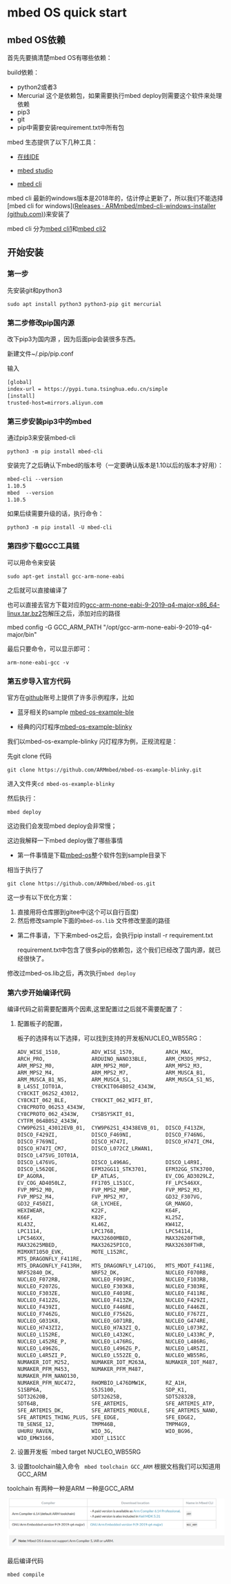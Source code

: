 # mbed OS  quick start

## mbed OS依赖

首先先要搞清楚mbed OS有哪些依赖：

build依赖：

- python2或者3
- Mercurial 这个是依赖包，如果需要执行mbed deploy则需要这个软件来处理依赖
- pip3
- git
- pip中需要安装requirement.txt中所有包

mbed 生态提供了以下几种工具：

- [在线IDE](https://ide.mbed.com/compiler/)

- [mbed studio](https://os.mbed.com/studio/)
- [mbed cli](https://os.mbed.com/docs/mbed-os/v6.5/build-tools/install-and-set-up.html)

mbed cli 最新的windows版本是2018年的，估计停止更新了，所以我们不能选择[mbed cli for windows]([Releases · ARMmbed/mbed-cli-windows-installer (github.com)](https://github.com/ARMmbed/mbed-cli-windows-installer/releases))来安装了

mbed cli 分为[mbed cli1](https://os.mbed.com/docs/mbed-os/v6.5/build-tools/mbed-cli-1.html)和[mbed cli2](https://os.mbed.com/docs/mbed-os/v6.5/build-tools/mbed-cli-2.html)

## 开始安装

### 第一步

先安装git和python3

```
sudo apt install python3 python3-pip git mercurial
```



### 第二步修改pip国内源

改下pip3为国内源 ，因为后面pip会装很多东西。

新建文件~/.pip/pip.conf

输入

```
[global]
index-url = https://pypi.tuna.tsinghua.edu.cn/simple
[install]
trusted-host=mirrors.aliyun.com
```



### 第三步安装pip3中的mbed

通过pip3来安装mbed-cli

```
python3 -m pip install mbed-cli
```

安装完了之后确认下mbed的版本号（一定要确认版本是1.10以后的版本才好用）：

```
mbed-cli --version
1.10.5
mbed  --version
1.10.5
```

如果后续需要升级的话，执行命令：

```
python3 -m pip install -U mbed-cli
```

### 第四步下载GCC工具链

可以用命令来安装

```
sudo apt-get install gcc-arm-none-eabi
```

之后就可以直接编译了

也可以直接去官方下载对应的[gcc-arm-none-eabi-9-2019-q4-major-x86_64-linux.tar.bz2](https://developer.arm.com/-/media/Files/downloads/gnu-rm/9-2019q4/gcc-arm-none-eabi-9-2019-q4-major-x86_64-linux.tar.bz2?revision=108bd959-44bd-4619-9c19-26187abf5225&la=en&hash=E788CE92E5DFD64B2A8C246BBA91A249CB8E2D2D)包解压之后，添加对应的路径

mbed config -G GCC_ARM_PATH "/opt/gcc-arm-none-eabi-9-2019-q4-major/bin"

最后只要命令，可以显示即可：

```
arm-none-eabi-gcc -v
```



### 第五步导入官方代码

官方在[github](https://github.com/ARMmbed)账号上提供了许多示例程序，比如

- 蓝牙相关的sample [mbed-os-example-ble](https://github.com/ARMmbed/mbed-os-example-ble)

- 经典的闪灯程序[mbed-os-example-blinky](https://github.com/ARMmbed/mbed-os-example-blinky)



我们以mbed-os-example-blinky 闪灯程序为例，正规流程是：

先git clone 代码

```
git clone https://github.com/ARMmbed/mbed-os-example-blinky.git
```

进入文件夹`cd mbed-os-example-blinky`

然后执行：

```
mbed deploy
```

这边我们会发现mbed deploy会非常慢；

这边我解释一下mbed deploy做了哪些事情

- 第一件事情是下载[mbed-os](https://github.com/ARMmbed/mbed-os)整个软件包到sample目录下

相当于执行了

```
git clone https://github.com/ARMmbed/mbed-os.git
```

这一步有以下优化方案：

1. 直接用将仓库挪到gitee中(这个可以自行百度)
2. 然后修改sample下面的`mbed-os.lib`  文件修改里面的路径

- 第二件事请，下下来mbed-os之后，会执行pip install -r requirement.txt

  requirement.txt中包含了很多pip的依赖包，这个我们已经改了国内源，就已经很快了。



修改过mbed-os.lib之后，再次执行`mbed deploy`



### 第六步开始编译代码

编译代码之前需要配置两个因素,这里配置过之后就不需要配置了：

1. 配置板子的配置，

   板子的选择有以下选择，可以找到支持的开发板NUCLEO_WB55RG：

   ```
   ADV_WISE_1510,          ADV_WISE_1570,          ARCH_MAX,
   ARCH_PRO,               ARDUINO_NANO33BLE,      ARM_CM3DS_MPS2,
   ARM_MPS2_M0,            ARM_MPS2_M0P,           ARM_MPS2_M3,
   ARM_MPS2_M4,            ARM_MPS2_M7,            ARM_MUSCA_B1,
   ARM_MUSCA_B1_NS,        ARM_MUSCA_S1,           ARM_MUSCA_S1_NS,
   B_L4S5I_IOT01A,         CY8CKIT064B0S2_4343W,   CY8CKIT_062S2_43012,
   CY8CKIT_062_BLE,        CY8CKIT_062_WIFI_BT,    CY8CPROTO_062S3_4343W,
   CY8CPROTO_062_4343W,    CYSBSYSKIT_01,          CYTFM_064B0S2_4343W,
   CYW9P62S1_43012EVB_01,  CYW9P62S1_43438EVB_01,  DISCO_F413ZH,
   DISCO_F429ZI,           DISCO_F469NI,           DISCO_F746NG,
   DISCO_F769NI,           DISCO_H747I,            DISCO_H747I_CM4,
   DISCO_H747I_CM7,        DISCO_L072CZ_LRWAN1,    DISCO_L475VG_IOT01A,
   DISCO_L476VG,           DISCO_L496AG,           DISCO_L4R9I,
   DISCO_L562QE,           EFM32GG11_STK3701,      EFM32GG_STK3700,
   EP_AGORA,               EP_ATLAS,               EV_COG_AD3029LZ,
   EV_COG_AD4050LZ,        FF1705_L151CC,          FF_LPC546XX,
   FVP_MPS2_M0,            FVP_MPS2_M0P,           FVP_MPS2_M3,
   FVP_MPS2_M4,            FVP_MPS2_M7,            GD32_F307VG,
   GD32_F450ZI,            GR_LYCHEE,              GR_MANGO,
   HEXIWEAR,               K22F,                   K64F,
   K66F,                   K82F,                   KL25Z,
   KL43Z,                  KL46Z,                  KW41Z,
   LPC1114,                LPC1768,                LPC54114,
   LPC546XX,               MAX32600MBED,           MAX32620FTHR,
   MAX32625MBED,           MAX32625PICO,           MAX32630FTHR,
   MIMXRT1050_EVK,         MOTE_L152RC,            MTS_DRAGONFLY_F411RE,
   MTS_DRAGONFLY_F413RH,   MTS_DRAGONFLY_L471QG,   MTS_MDOT_F411RE,
   NRF52840_DK,            NRF52_DK,               NUCLEO_F070RB,
   NUCLEO_F072RB,          NUCLEO_F091RC,          NUCLEO_F103RB,
   NUCLEO_F207ZG,          NUCLEO_F303K8,          NUCLEO_F303RE,
   NUCLEO_F303ZE,          NUCLEO_F401RE,          NUCLEO_F411RE,
   NUCLEO_F412ZG,          NUCLEO_F413ZH,          NUCLEO_F429ZI,
   NUCLEO_F439ZI,          NUCLEO_F446RE,          NUCLEO_F446ZE,
   NUCLEO_F746ZG,          NUCLEO_F756ZG,          NUCLEO_F767ZI,
   NUCLEO_G031K8,          NUCLEO_G071RB,          NUCLEO_G474RE,
   NUCLEO_H743ZI2,         NUCLEO_H7A3ZI_Q,        NUCLEO_L073RZ,
   NUCLEO_L152RE,          NUCLEO_L432KC,          NUCLEO_L433RC_P,
   NUCLEO_L452RE_P,        NUCLEO_L476RG,          NUCLEO_L486RG,
   NUCLEO_L496ZG,          NUCLEO_L496ZG_P,        NUCLEO_L4R5ZI,
   NUCLEO_L4R5ZI_P,        NUCLEO_L552ZE_Q,        NUCLEO_WB55RG,
   NUMAKER_IOT_M252,       NUMAKER_IOT_M263A,      NUMAKER_IOT_M487,
   NUMAKER_PFM_M453,       NUMAKER_PFM_M487,       NUMAKER_PFM_NANO130,
   NUMAKER_PFM_NUC472,     RHOMBIO_L476DMW1K,      RZ_A1H,
   S1SBP6A,                S5JS100,                SDP_K1,
   SDT32620B,              SDT32625B,              SDT52832B,
   SDT64B,                 SFE_ARTEMIS,            SFE_ARTEMIS_ATP,
   SFE_ARTEMIS_DK,         SFE_ARTEMIS_MODULE,     SFE_ARTEMIS_NANO,
   SFE_ARTEMIS_THING_PLUS, SFE_EDGE,               SFE_EDGE2,
   TB_SENSE_12,            TMPM46B,                TMPM4G9,
   UHURU_RAVEN,            WIO_3G,                 WIO_BG96,
   WIO_EMW3166,            XDOT_L151CC
   ```

2. 设置开发板 `mbed target NUCLEO_WB55RG

3. 设置toolchain输入命令 ` mbed toolchain GCC_ARM` 根据文档我们可以知道用GCC_ARM

toolchain 有两种一种是ARM 一种是GCC_ARM

![](images/image-20201129225029254.png)

最后编译代码

```
mbed compile
```





